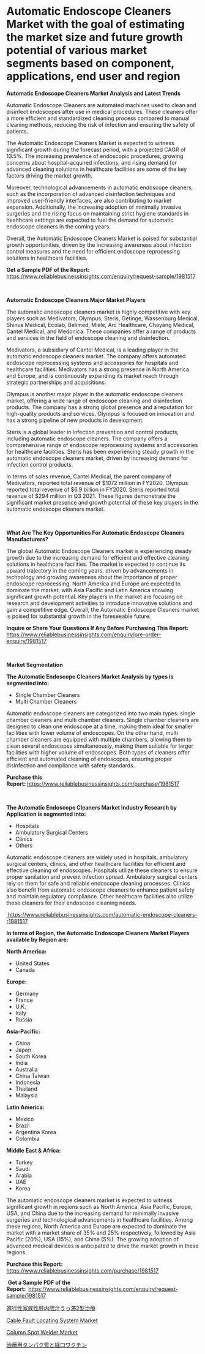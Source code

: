 <p><h1>Automatic Endoscope Cleaners Market with the goal of estimating the market size and future growth potential of various market segments based on component, applications, end user and region</h1></p><p><strong>Automatic Endoscope Cleaners Market Analysis and Latest Trends</strong></p>
<p><p>Automatic Endoscope Cleaners are automated machines used to clean and disinfect endoscopes after use in medical procedures. These cleaners offer a more efficient and standardized cleaning process compared to manual cleaning methods, reducing the risk of infection and ensuring the safety of patients.</p><p>The Automatic Endoscope Cleaners Market is expected to witness significant growth during the forecast period, with a projected CAGR of 13.5%. The increasing prevalence of endoscopic procedures, growing concerns about hospital-acquired infections, and rising demand for advanced cleaning solutions in healthcare facilities are some of the key factors driving the market growth.</p><p>Moreover, technological advancements in automatic endoscope cleaners, such as the incorporation of advanced disinfection techniques and improved user-friendly interfaces, are also contributing to market expansion. Additionally, the increasing adoption of minimally invasive surgeries and the rising focus on maintaining strict hygiene standards in healthcare settings are expected to fuel the demand for automatic endoscope cleaners in the coming years.</p><p>Overall, the Automatic Endoscope Cleaners Market is poised for substantial growth opportunities, driven by the increasing awareness about infection control measures and the need for efficient endoscope reprocessing solutions in healthcare facilities.</p></p>
<p><strong>Get a Sample PDF of the Report:&nbsp;</strong> <a href="https://www.reliablebusinessinsights.com/enquiry/request-sample/1981517">https://www.reliablebusinessinsights.com/enquiry/request-sample/1981517</a></p>
<p>&nbsp;</p>
<p><strong>Automatic Endoscope Cleaners Major Market Players</strong></p>
<p><p>The automatic endoscope cleaners market is highly competitive with key players such as Medivators, Olympus, Steris, Getinge, Wassenburg Medical, Shinva Medical, Ecolab, Belimed, Miele, Arc Healthcare, Choyang Medical, Cantel Medical, and Medonica. These companies offer a range of products and services in the field of endoscope cleaning and disinfection.</p><p>Medivators, a subsidiary of Cantel Medical, is a leading player in the automatic endoscope cleaners market. The company offers automated endoscope reprocessing systems and accessories for hospitals and healthcare facilities. Medivators has a strong presence in North America and Europe, and is continuously expanding its market reach through strategic partnerships and acquisitions.</p><p>Olympus is another major player in the automatic endoscope cleaners market, offering a wide range of endoscope cleaning and disinfection products. The company has a strong global presence and a reputation for high-quality products and services. Olympus is focused on innovation and has a strong pipeline of new products in development.</p><p>Steris is a global leader in infection prevention and control products, including automatic endoscope cleaners. The company offers a comprehensive range of endoscope reprocessing systems and accessories for healthcare facilities. Steris has been experiencing steady growth in the automatic endoscope cleaners market, driven by increasing demand for infection control products.</p><p>In terms of sales revenue, Cantel Medical, the parent company of Medivators, reported total revenue of $1072 million in FY2020. Olympus reported total revenue of $6.9 billion in FY2020. Steris reported total revenue of $294 million in Q3 2021. These figures demonstrate the significant market presence and growth potential of these key players in the automatic endoscope cleaners market.</p></p>
<p>&nbsp;</p>
<p><strong>What Are The Key Opportunities For Automatic Endoscope Cleaners Manufacturers?</strong></p>
<p><p>The global Automatic Endoscope Cleaners market is experiencing steady growth due to the increasing demand for efficient and effective cleaning solutions in healthcare facilities. The market is expected to continue its upward trajectory in the coming years, driven by advancements in technology and growing awareness about the importance of proper endoscope reprocessing. North America and Europe are expected to dominate the market, with Asia Pacific and Latin America showing significant growth potential. Key players in the market are focusing on research and development activities to introduce innovative solutions and gain a competitive edge. Overall, the Automatic Endoscope Cleaners market is poised for substantial growth in the foreseeable future.</p></p>
<p><strong>Inquire or Share Your Questions If Any Before Purchasing This Report:</strong> <a href="https://www.reliablebusinessinsights.com/enquiry/pre-order-enquiry/1981517">https://www.reliablebusinessinsights.com/enquiry/pre-order-enquiry/1981517</a></p>
<p>&nbsp;</p>
<p><strong>Market Segmentation</strong></p>
<p><strong>The Automatic Endoscope Cleaners Market Analysis by types is segmented into:</strong></p>
<p><ul><li>Single Chamber Cleaners</li><li>Multi Chamber Cleaners</li></ul></p>
<p><p>Automatic endoscope cleaners are categorized into two main types: single chamber cleaners and multi chamber cleaners. Single chamber cleaners are designed to clean one endoscope at a time, making them ideal for smaller facilities with lower volume of endoscopes. On the other hand, multi chamber cleaners are equipped with multiple chambers, allowing them to clean several endoscopes simultaneously, making them suitable for larger facilities with higher volume of endoscopes. Both types of cleaners offer efficient and automated cleaning of endoscopes, ensuring proper disinfection and compliance with safety standards.</p></p>
<p><strong>Purchase this Report:&nbsp;</strong><a href="https://www.reliablebusinessinsights.com/purchase/1981517">https://www.reliablebusinessinsights.com/purchase/1981517</a></p>
<p>&nbsp;</p>
<p><strong>The Automatic Endoscope Cleaners Market Industry Research by Application is segmented into:</strong></p>
<p><ul><li>Hospitals</li><li>Ambulatory Surgical Centers</li><li>Clinics</li><li>Others</li></ul></p>
<p><p>Automatic endoscope cleaners are widely used in hospitals, ambulatory surgical centers, clinics, and other healthcare facilities for efficient and effective cleaning of endoscopes. Hospitals utilize these cleaners to ensure proper sanitation and prevent infection spread. Ambulatory surgical centers rely on them for safe and reliable endoscope cleaning processes. Clinics also benefit from automatic endoscope cleaners to enhance patient safety and maintain regulatory compliance. Other healthcare facilities also utilize these cleaners for their endoscope cleaning needs.</p></p>
<p><a href="https://www.reliablebusinessinsights.com/automatic-endoscope-cleaners-r1981517">&nbsp;https://www.reliablebusinessinsights.com/automatic-endoscope-cleaners-r1981517</a></p>
<p><strong>In terms of Region, the Automatic Endoscope Cleaners Market Players available by Region are:</strong></p>
<p>
    <p> <strong> North America: </strong>
        <ul>
            <li>United States</li>
            <li>Canada</li>
        </ul>
        </p> 
    <p> <strong> Europe: </strong>
        <ul>
            <li>Germany</li>
            <li>France</li>
            <li>U.K.</li>
            <li>Italy</li>
            <li>Russia</li>
        </ul>
        </p> 
    <p> <strong> Asia-Pacific: </strong>
        <ul>
            <li>China</li>
            <li>Japan</li>
            <li>South Korea</li>
            <li>India</li>
            <li>Australia</li>
            <li>China Taiwan</li>
            <li>Indonesia</li>
            <li>Thailand</li>
            <li>Malaysia</li>
        </ul>
        </p> 
    <p> <strong> Latin America: </strong>
        <ul>
            <li>Mexico</li>
            <li>Brazil</li>
            <li>Argentina Korea</li>
            <li>Colombia</li>
        </ul>
        </p> 
    <p> <strong> Middle East & Africa: </strong>
        <ul>
            <li>Turkey</li>
            <li>Saudi</li>
            <li>Arabia</li>
            <li>UAE</li>
            <li>Korea</li>
        </ul>
    </p>
    </p>
<p><p>The automatic endoscope cleaners market is expected to witness significant growth in regions such as North America, Asia Pacific, Europe, USA, and China due to the increasing demand for minimally invasive surgeries and technological advancements in healthcare facilities. Among these regions, North America and Europe are expected to dominate the market with a market share of 35% and 25% respectively, followed by Asia Pacific (20%), USA (15%), and China (5%). The growing adoption of advanced medical devices is anticipated to drive the market growth in these regions.</p></p>
<p><strong>Purchase this Report: </strong><a href="https://www.reliablebusinessinsights.com/purchase/1981517">https://www.reliablebusinessinsights.com/purchase/1981517</a></p>
<p>&nbsp;<strong>Get a Sample PDF of the Report:&nbsp;&nbsp;</strong><a href="https://www.reliablebusinessinsights.com/enquiry/request-sample/1981517">https://www.reliablebusinessinsights.com/enquiry/request-sample/1981517</a></p>
<p><strong></strong></p>
<p><p><a href="https://github.com/KaydenJohns1964/Market-Research-Report-List-2/blob/main/7563988170576.md">進行性家族性肝内胆汁うっ滞2型治療</a></p><p><a href="https://github.com/wusalecollins540tpqoz/Market-Research-Report-List-3/blob/main/cable-fault-locating-system-market.md">Cable Fault Locating System Market</a></p><p><a href="https://github.com/pjcfca/Market-Research-Report-List-3/blob/main/column-spot-welder-market.md">Column Spot Welder Market</a></p><p><a href="https://github.com/decker5351/Market-Research-Report-List-2/blob/main/9800099170577.md">治療用タンパク質と経口ワクチン</a></p></p>